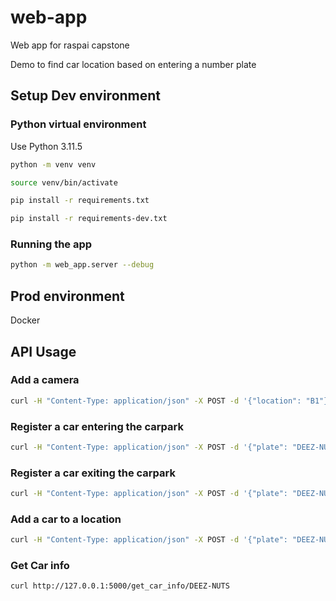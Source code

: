 # web-app

Web app for raspai capstone

Demo to find car location based on entering a number plate

## Setup Dev environment
### Python virtual environment
Use Python 3.11.5

```bash
python -m venv venv
```

```bash
source venv/bin/activate
```

```bash
pip install -r requirements.txt
```

```bash
pip install -r requirements-dev.txt
```

### Running the app
```bash
python -m web_app.server --debug
```

## Prod environment
Docker

## API Usage
### Add a camera
```bash
curl -H "Content-Type: application/json" -X POST -d '{"location": "B1"}' http://127.0.0.1:5000/add_camera
```

### Register a car entering the carpark
```bash
curl -H "Content-Type: application/json" -X POST -d '{"plate": "DEEZ-NUTS"}' http://127.0.0.1:5000/enter_carpark
```

### Register a car exiting the carpark
```bash
curl -H "Content-Type: application/json" -X POST -d '{"plate": "DEEZ-NUTS"}' http://127.0.0.1:5000/exit_carpark
```

### Add a car to a location
```bash
curl -H "Content-Type: application/json" -X POST -d '{"plate": "DEEZ-NUTS", "camera_id": 1}' http://127.0.0.1:5000/add_location_entry
```

### Get Car info
```bash
curl http://127.0.0.1:5000/get_car_info/DEEZ-NUTS
```